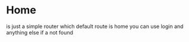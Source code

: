 # Home

is just a simple router which default route is home you can use login and anything else if a not found
